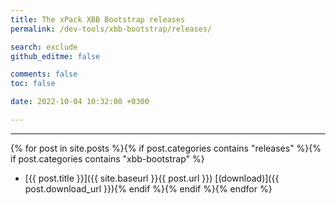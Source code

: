 ```yaml
---
title: The xPack XBB Bootstrap releases
permalink: /dev-tools/xbb-bootstrap/releases/

search: exclude
github_editme: false

comments: false
toc: false

date: 2022-10-04 10:32:00 +0300

---
```


___
{% for post in site.posts %}{% if post.categories contains "releases" %}{% if post.categories contains "xbb-bootstrap" %}
* [{{ post.title }}]({{ site.baseurl }}{{ post.url }}) [(download)]({{ post.download_url }}){% endif %}{% endif %}{% endfor %}
